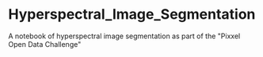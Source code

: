 # Hyperspectral_Image_Segmentation
A notebook of hyperspectral image segmentation as part of the "Pixxel Open Data Challenge"
